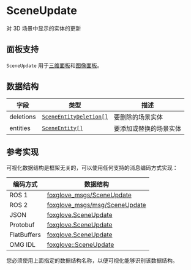 # SceneUpdate

对 3D 场景中显示的实体的更新

## 面板支持

`SceneUpdate` 用于[三维面板](../4-panel/2-3d-panel.md)和[图像面板](../4-panel/5-image-panel.md)。

## 数据结构

| 字段      | 类型                                               | 描述                   |
| --------- | -------------------------------------------------- | ---------------------- |
| deletions | [`SceneEntityDeletion[]`](./scene-entity-deletion) | 要删除的场景实体       |
| entities  | [`SceneEntity[]`](./scene-entity)                  | 要添加或替换的场景实体 |

## 参考实现

可视化数据结构是框架无关的，可以使用任何支持的消息编码方式实现：

| 编码方式    | 数据结构                                                                                                            |
| ----------- | ------------------------------------------------------------------------------------------------------------------- |
| ROS 1       | [foxglove_msgs/SceneUpdate](https://github.com/foxglove/foxglove-sdk/blob/main/schemas/ros1/SceneUpdate.msg)        |
| ROS 2       | [foxglove_msgs/msg/SceneUpdate](https://github.com/foxglove/foxglove-sdk/blob/main/schemas/ros2/SceneUpdate.msg)    |
| JSON        | [foxglove.SceneUpdate](https://github.com/foxglove/foxglove-sdk/blob/main/schemas/jsonschema/SceneUpdate.json)      |
| Protobuf    | [foxglove.SceneUpdate](https://github.com/foxglove/foxglove-sdk/blob/main/schemas/proto/foxglove/SceneUpdate.proto) |
| FlatBuffers | [foxglove.SceneUpdate](https://github.com/foxglove/foxglove-sdk/blob/main/schemas/flatbuffer/SceneUpdate.fbs)       |
| OMG IDL     | [foxglove::SceneUpdate](https://github.com/foxglove/foxglove-sdk/blob/main/schemas/omgidl/foxglove/SceneUpdate.idl) |

您必须使用上面指定的数据结构名称，以便可视化能够识别该数据结构。
